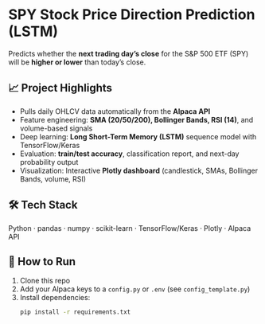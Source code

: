 # SPY Stock Price Direction Prediction (LSTM)

Predicts whether the **next trading day’s close** for the S&P 500 ETF (SPY) will be **higher or lower** than today’s close.

## 📈 Project Highlights
- Pulls daily OHLCV data automatically from the **Alpaca API**
- Feature engineering: **SMA (20/50/200), Bollinger Bands, RSI (14)**, and volume-based signals
- Deep learning: **Long Short-Term Memory (LSTM)** sequence model with TensorFlow/Keras
- Evaluation: **train/test accuracy**, classification report, and next-day probability output
- Visualization: Interactive **Plotly dashboard** (candlestick, SMAs, Bollinger Bands, volume, RSI)

## 🛠️ Tech Stack
Python · pandas · numpy · scikit-learn · TensorFlow/Keras · Plotly · Alpaca API

## 🚀 How to Run
1. Clone this repo
2. Add your Alpaca keys to a `config.py` or `.env` (see `config_template.py`)
3. Install dependencies:
   ```bash
   pip install -r requirements.txt
